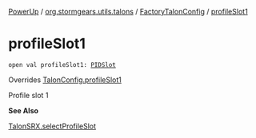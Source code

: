 [PowerUp](../../index.md) / [org.stormgears.utils.talons](../index.md) / [FactoryTalonConfig](index.md) / [profileSlot1](./profile-slot1.md)

# profileSlot1

`open val profileSlot1: `[`PIDSlot`](../-p-i-d-slot/index.md)

Overrides [TalonConfig.profileSlot1](../-talon-config/profile-slot1.md)

Profile slot 1

**See Also**

[TalonSRX.selectProfileSlot](#)

